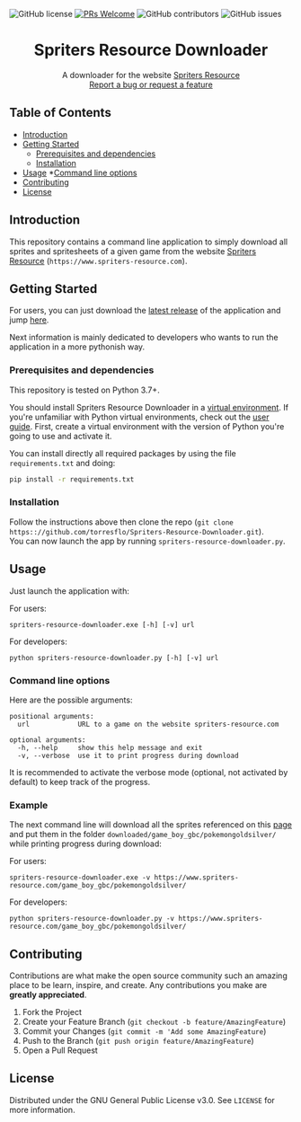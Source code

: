 ![GitHub license](https://img.shields.io/github/license/torresflo/Spriters-Resource-Downloader.svg)
[![PRs Welcome](https://img.shields.io/badge/PRs-welcome-brightgreen.svg)](http://makeapullrequest.com)
![GitHub contributors](https://img.shields.io/github/contributors/torresflo/Spriters-Resource-Downloader.svg)
![GitHub issues](https://img.shields.io/github/issues/torresflo/Spriters-Resource-Downloader.svg)

<p align="center">
  <h1 align="center">Spriters Resource Downloader</h3>

  <p align="center">
    A downloader for the website <a href="https://www.spriters-resource.com">Spriters Resource</a>
    <br />
    <a href="https://github.com/torresflo/Spriters-Resource-Downloader/issues">Report a bug or request a feature</a>
  </p>
</p>

## Table of Contents

* [Introduction](#introduction)
* [Getting Started](#getting-started)
  * [Prerequisites and dependencies](#prerequisites-and-dependencies)
  * [Installation](#installation)
* [Usage](#usage)
  *[Command line options](#command-line-options)
* [Contributing](#contributing)
* [License](#license)

## Introduction

This repository contains a command line application to simply download all sprites and spritesheets of a given game from the website [Spriters Resource](https://www.spriters-resource.com) (`https://www.spriters-resource.com`).

## Getting Started

For users, you can just download the [latest release](https://github.com/torresflo/Spriters-Resource-Downloader/releases/latest) of the application and jump [here](#usage).

Next information is mainly dedicated to developers who wants to run the application in a more pythonish way.

### Prerequisites and dependencies

This repository is tested on Python 3.7+.

You should install Spriters Resource Downloader in a [virtual environment](https://docs.python.org/3/library/venv.html). If you're unfamiliar with Python virtual environments, check out the [user guide](https://packaging.python.org/guides/installing-using-pip-and-virtual-environments/).
First, create a virtual environment with the version of Python you're going to use and activate it.

You can install directly all required packages by using the file `requirements.txt` and doing:
```bash
pip install -r requirements.txt
```

### Installation

Follow the instructions above then clone the repo (`git clone https:://github.com/torresflo/Spriters-Resource-Downloader.git`).\
You can now launch the app by running `spriters-resource-downloader.py`.

## Usage

Just launch the application with:

For users:
```
spriters-resource-downloader.exe [-h] [-v] url
```

For developers:
```
python spriters-resource-downloader.py [-h] [-v] url
```

### Command line options

Here are the possible arguments:

```
positional arguments:
  url            URL to a game on the website spriters-resource.com

optional arguments:
  -h, --help     show this help message and exit
  -v, --verbose  use it to print progress during download
```

It is recommended to activate the verbose mode (optional, not activated by default) to keep track of the progress.

### Example

The next command line will download all the sprites referenced on this [page](https://www.spriters-resource.com/game_boy_gbc/pokemongoldsilver/) and put them in the folder `downloaded/game_boy_gbc/pokemongoldsilver/` while printing progress during download:

For users:
```
spriters-resource-downloader.exe -v https://www.spriters-resource.com/game_boy_gbc/pokemongoldsilver/
```

For developers:
```
python spriters-resource-downloader.py -v https://www.spriters-resource.com/game_boy_gbc/pokemongoldsilver/
```


## Contributing

Contributions are what make the open source community such an amazing place to be learn, inspire, and create. Any contributions you make are **greatly appreciated**.

1. Fork the Project
2. Create your Feature Branch (`git checkout -b feature/AmazingFeature`)
3. Commit your Changes (`git commit -m 'Add some AmazingFeature`)
4. Push to the Branch (`git push origin feature/AmazingFeature`)
5. Open a Pull Request

<!-- LICENSE -->
## License

Distributed under the GNU General Public License v3.0. See `LICENSE` for more information.
